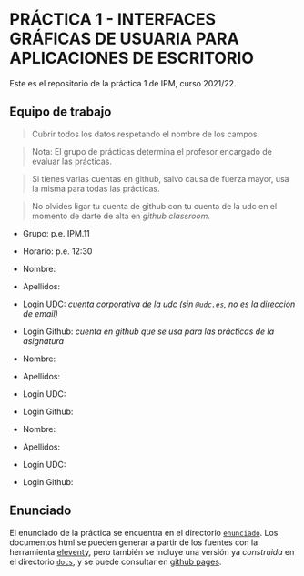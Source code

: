 # PRÁCTICA 1 - INTERFACES GRÁFICAS DE USUARIA PARA APLICACIONES DE ESCRITORIO

Este es el repositorio de la práctica 1 de IPM, curso 2021/22.


## Equipo de trabajo

  > Cubrir todos los datos respetando el nombre de los campos.

  > Nota: El grupo de prácticas determina el profesor encargado de
  > evaluar las prácticas.
  
  > Si tienes varias cuentas en github, salvo causa de fuerza mayor,
  > usa la misma para todas las prácticas.
  
  > No olvides ligar tu cuenta de github con tu cuenta de la udc en el
  > momento de darte de alta en _github classroom_.
  
  
  * Grupo: p.e. IPM.11
  * Horario: p.e. 12:30
  
  * Nombre:
  * Apellidos:
  * Login UDC: _cuenta corporativa de la udc (sin `@udc.es`, no es la dirección de email)_
  * Login Github: _cuenta en github que se usa para las prácticas de la asignatura_
  
  * Nombre:
  * Apellidos:
  * Login UDC:
  * Login Github:

  * Nombre:
  * Apellidos:
  * Login UDC:
  * Login Github:


## Enunciado

El enunciado de la práctica se encuentra en el directorio
[`enunciado`](enunciado/). Los documentos html se pueden generar a
partir de los fuentes con la herramienta
[eleventy](https://www.11ty.dev/), pero también se incluye una versión
ya _construida_ en el directorio [`docs`](docs/index.html), y se puede consultar
en [github pages](https://ipm-fic.github.io/assignment--202122-01/).
